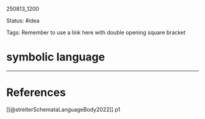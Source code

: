 
250813_1200

Status: #idea

Tags:
Remember to use a link here with double opening square bracket
# symbolic language



---
# References
[[@streiterSchemataLanguageBody2022]] p1
